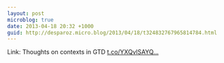 ```yaml
---
layout: post
microblog: true
date: 2013-04-18 20:32 +1000
guid: http://desparoz.micro.blog/2013/04/18/t324832767965814784.html
---
```

Link: Thoughts on contexts in GTD [t.co/YXQvlSAYQ...](http://t.co/YXQvlSAYQA)
